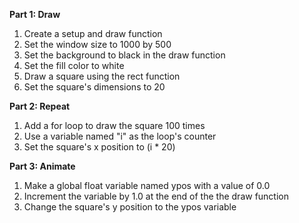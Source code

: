 **Part 1: Draw**  
1. Create a setup and draw function  
2. Set the window size to 1000 by 500 
3. Set the background to black in the draw function  
4. Set the fill color to white  
5. Draw a square using the rect function  
6. Set the square's dimensions to 20

**Part 2: Repeat**  
1. Add a for loop to draw the square 100 times 
2. Use a variable named "i" as the loop's counter
3. Set the square's x position to (i * 20)

**Part 3: Animate**  
1. Make a global float variable named ypos with a value of 0.0
2. Increment the variable by 1.0 at the end of the the draw function  
3. Change the square's y position to the ypos variable  